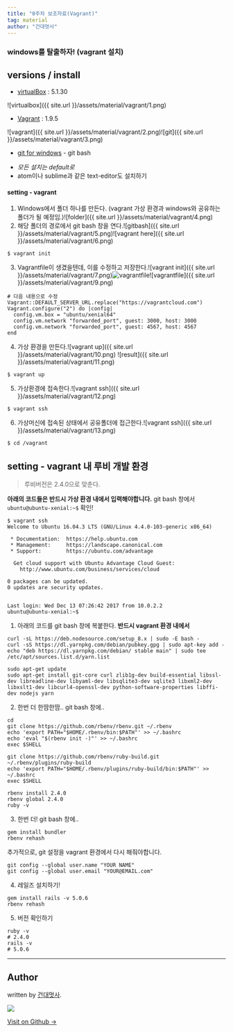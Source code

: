 ```yaml
---
title: "0주차 보조자료(Vagrant)"
tag: material
author: "건대멋사"
---
```


### windows를 탈출하자! (vagrant 설치)

## versions / install

* [virtualBox](https://download.virtualbox.org/virtualbox/5.1.30/) : 5.1.30

![virtualbox]({{ site.url }}/assets/material/vagrant/1.png)


* [Vagrant](https://releases.hashicorp.com/vagrant/?_ga=2.237010176.1475687836.1513147132-756484628.1513147132) : 1.9.5

![vagrant]({{ site.url }}/assets/material/vagrant/2.png)![git]({{ site.url }}/assets/material/vagrant/3.png)

* [git for windows](https://git-for-windows.github.io/) - git bash

- *모든 설치는 default로*
- atom이나 sublime과 같은 text-editor도 설치하기

#### setting - vagrant

1. Windows에서 폴더 하나를 만든다. (vagrant 가상 환경과 windows와 공유하는 폴더가 될 예정임.)![folder]({{ site.url }}/assets/material/vagrant/4.png)
2. 해당 폴더의 경로에서 git bash 창을 연다.![gitbash]({{ site.url }}/assets/material/vagrant/5.png)![vagrant here]({{ site.url }}/assets/material/vagrant/6.png)

```console
$ vagrant init
```

3. Vagrantfile이 생겼을텐데, 이를 수정하고 저장한다.![vagrant init]({{ site.url }}/assets/material/vagrant/7.png)![vagrantfile](./8.png)![vagrantfile]({{ site.url }}/assets/material/vagrant/9.png)

```
# 다음 내용으로 수정
Vagrant::DEFAULT_SERVER_URL.replace("https://vagrantcloud.com")
Vagrant.configure("2") do |config|
  config.vm.box = "ubuntu/xenial64"
  config.vm.network "forwarded_port", guest: 3000, host: 3000
  config.vm.network "forwarded_port", guest: 4567, host: 4567
end
```

4. 가상 환경을 만든다.![vagrant up]({{ site.url }}/assets/material/vagrant/10.png) ![result]({{ site.url }}/assets/material/vagrant/11.png)

```console
$ vagrant up
```

5. 가상환경에 접속한다.![vagrant ssh]({{ site.url }}/assets/material/vagrant/12.png)

```console
$ vagrant ssh
```

6. 가상머신에 접속된 상태에서 공유폴더에 접근한다.![vagrant ssh]({{ site.url }}/assets/material/vagrant/13.png)

```console
$ cd /vagrant
```

## setting - vagrant 내 루비 개발 환경

> 루비버전은 2.4.0으로 맞춘다.

**아래의 코드들은 반드시 가상 환경 내에서 입력해야합니다.**
git bash 창에서 `ubuntu@ubuntu-xenial:~$` 확인!

```console
$ vagrant ssh
Welcome to Ubuntu 16.04.3 LTS (GNU/Linux 4.4.0-103-generic x86_64)

 * Documentation:  https://help.ubuntu.com
 * Management:     https://landscape.canonical.com
 * Support:        https://ubuntu.com/advantage

  Get cloud support with Ubuntu Advantage Cloud Guest:
    http://www.ubuntu.com/business/services/cloud

0 packages can be updated.
0 updates are security updates.


Last login: Wed Dec 13 07:26:42 2017 from 10.0.2.2
ubuntu@ubuntu-xenial:~$

```

1. 아래의 코드를 git bash 창에 복붙한다. **반드시 vagrant 환경 내에서**

```console
curl -sL https://deb.nodesource.com/setup_8.x | sudo -E bash -
curl -sS https://dl.yarnpkg.com/debian/pubkey.gpg | sudo apt-key add -
echo "deb https://dl.yarnpkg.com/debian/ stable main" | sudo tee /etc/apt/sources.list.d/yarn.list

sudo apt-get update
sudo apt-get install git-core curl zlib1g-dev build-essential libssl-dev libreadline-dev libyaml-dev libsqlite3-dev sqlite3 libxml2-dev libxslt1-dev libcurl4-openssl-dev python-software-properties libffi-dev nodejs yarn
```

2. 한번 더 한땀한땀.. git bash 창에..

```console
cd
git clone https://github.com/rbenv/rbenv.git ~/.rbenv
echo 'export PATH="$HOME/.rbenv/bin:$PATH"' >> ~/.bashrc
echo 'eval "$(rbenv init -)"' >> ~/.bashrc
exec $SHELL

git clone https://github.com/rbenv/ruby-build.git ~/.rbenv/plugins/ruby-build
echo 'export PATH="$HOME/.rbenv/plugins/ruby-build/bin:$PATH"' >> ~/.bashrc
exec $SHELL

rbenv install 2.4.0
rbenv global 2.4.0
ruby -v
```


3. 한번 더! git bash 창에..

```console
gem install bundler
rbenv rehash
```

추가적으로, git 설정을 vagrant 환경에서 다시 해줘야합니다.

```console
git config --global user.name "YOUR NAME"
git config --global user.email "YOUR@EMAIL.com"
```

4. 레일즈 설치하기!
```console
gem install rails -v 5.0.6
rbenv rehash
```

5. 버전 확인하기
```console
ruby -v 
# 2.4.0
rails -v 
# 5.0.6
```

---

## Author

written by [건대멋사](likelionkonkuk.github.io).

![](https://avatars.githubusercontent.com/likelionkonkuk?v=2&s=100)

<a href="https://github.com/likelionkonkuk" target="_blank" class="btn btn-black"><i class="fa fa-github fa-lg"></i> Visit on Github &rarr;</a>